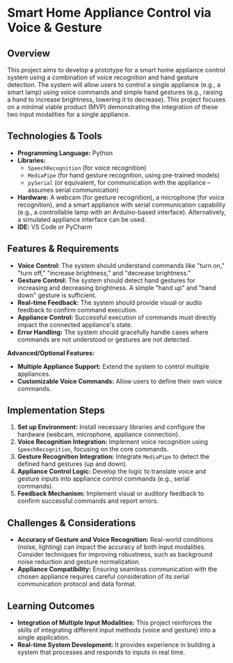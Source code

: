 # Smart Home Appliance Control via Voice & Gesture

## Overview

This project aims to develop a prototype for a smart home appliance control system using a combination of voice recognition and hand gesture detection.  The system will allow users to control a single appliance (e.g., a smart lamp) using voice commands and simple hand gestures (e.g., raising a hand to increase brightness, lowering it to decrease). This project focuses on a minimal viable product (MVP) demonstrating the integration of these two input modalities for a single appliance.

## Technologies & Tools

* **Programming Language:** Python
* **Libraries:**
    * `SpeechRecognition` (for voice recognition)
    * `MediaPipe` (for hand gesture recognition, using pre-trained models)
    * `pySerial` (or equivalent, for communication with the appliance – assumes serial communication)
* **Hardware:**  A webcam (for gesture recognition), a microphone (for voice recognition), and a smart appliance with serial communication capability (e.g., a controllable lamp with an Arduino-based interface).  Alternatively, a simulated appliance interface can be used.
* **IDE:**  VS Code or PyCharm

## Features & Requirements

- **Voice Control:**  The system should understand commands like "turn on," "turn off," "increase brightness," and "decrease brightness."
- **Gesture Control:**  The system should detect hand gestures for increasing and decreasing brightness. A simple "hand up" and "hand down" gesture is sufficient.
- **Real-time Feedback:** The system should provide visual or audio feedback to confirm command execution.
- **Appliance Control:** Successful execution of commands must directly impact the connected appliance's state.
- **Error Handling:** The system should gracefully handle cases where commands are not understood or gestures are not detected.

**Advanced/Optional Features:**

- **Multiple Appliance Support:** Extend the system to control multiple appliances.
- **Customizable Voice Commands:** Allow users to define their own voice commands.


## Implementation Steps

1. **Set up Environment:** Install necessary libraries and configure the hardware (webcam, microphone, appliance connection).
2. **Voice Recognition Integration:** Implement voice recognition using `SpeechRecognition`, focusing on the core commands.
3. **Gesture Recognition Integration:** Integrate `MediaPipe` to detect the defined hand gestures (up and down).
4. **Appliance Control Logic:** Develop the logic to translate voice and gesture inputs into appliance control commands (e.g., serial commands).
5. **Feedback Mechanism:** Implement visual or auditory feedback to confirm successful commands and report errors.


## Challenges & Considerations

- **Accuracy of Gesture and Voice Recognition:**  Real-world conditions (noise, lighting) can impact the accuracy of both input modalities. Consider techniques for improving robustness, such as background noise reduction and gesture normalization.
- **Appliance Compatibility:**  Ensuring seamless communication with the chosen appliance requires careful consideration of its serial communication protocol and data format.

## Learning Outcomes

- **Integration of Multiple Input Modalities:**  This project reinforces the skills of integrating different input methods (voice and gesture) into a single application.
- **Real-time System Development:**  It provides experience in building a system that processes and responds to inputs in real time.


